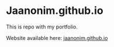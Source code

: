 # Jaanonim.github.io

This is repo with my portfolio.

Website available here: [jaanonim.github.io](https://jaanonim.github.io)
